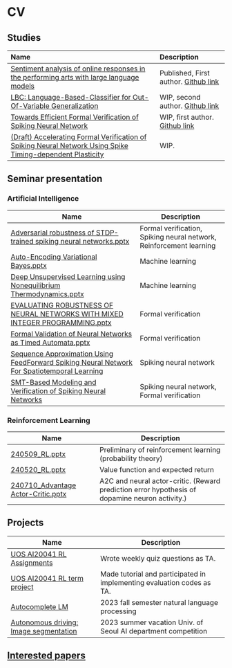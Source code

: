 # CV
## Studies
  
  | Name                                                                                                                                                                       | Description                                                                                                           |
  | :------------------------------------------------------------------------------------------------------------------------------------------------------------------------- | :-------------------------------------------------------------------------------------------------------------------- |
  | [Sentiment analysis of online responses in the performing arts with large language models](https://www.sciencedirect.com/science/article/pii/S2405844023096652?via%3Dihub) | Published, First author. [Github link](https://github.com/brseong/sentiment-analysis)                                 |
  | [LBC: Language-Based-Classifier for Out-Of-Variable Generalization](https://arxiv.org/abs/2408.10923)                                                                      | WIP, second author. [Github link](https://github.com/ASDASDanonymous/Language-Based-Classifier-forOOV-Generalization) |
  | [Towards Efficient Formal Verification of Spiking Neural Network](https://arxiv.org/abs/2408.10900)                                                                        | WIP, first author. [Github link](https://github.com/brseong/SNN-Verification-Optimization)                            |
  | [(Draft) Accelerating Formal Verification of Spiking Neural Network Using Spike Timing-dependent Plasticity](https://github.com/brseong/STDP-verification)                 | WIP.                                                                                                                  |

## Seminar presentation
  ### Artificial Intelligence
  
  | Name                                                                                                                                                                                                                                               | Description                                                         |
  | -------------------------------------------------------------------------------------------------------------------------------------------------------------------------------------------------------------------------------------------------- | ------------------------------------------------------------------- |
  | [Adversarial robustness of STDP-trained spiking neural networks.pptx](seminar/artificial%20intelligence/Adversarial%20robustness%20of%20STDP-trained%20spiking%20neural%20networks.pdf)                                                            | Formal verification, Spiking neural network, Reinforcement learning |
  | [Auto-Encoding Variational Bayes.pptx](seminar/artificial%20intelligence/Auto-Encoding%20Variational%20Bayes.pdf)                                                                                                                                  | Machine learning                                                    |
  | [Deep Unsupervised Learning using Nonequilibrium Thermodynamics.pptx](seminar/artificial%20intelligence/Deep%20Unsupervised%20Learning%20using%20Nonequilibrium%20Thermodynamics.pdf)                                                              | Machine learning                                                    |
  | [EVALUATING ROBUSTNESS OF NEURAL NETWORKS WITH MIXED INTEGER PROGRAMMING.pptx](seminar/artificial%20intelligence/EVALUATING%20ROBUSTNESS%20OF%20NEURAL%20NETWORKS%20WITH%20MIXED%20INTEGER%20PROGRAMMING.pdf)                                      | Formal verification                                                 |
  | [Formal Validation of Neural Networks as Timed Automata.pptx](seminar/artificial%20intelligence/Formal%20Validation%20of%20Neural%20Networks%20as%20Timed%20Automata.pdf)                                                                          | Formal verification                                                 |
  | [Sequence Approximation Using FeedForward Spiking Neural Network For Spatiotemporal Learning](seminar/artificial%20intelligence/Sequence%20Approximation%20Using%20FeedForward%20Spiking%20Neural%20Network%20For%20Spatiotemporal%20Learning.pdf) | Spiking neural network                                              |
  | [SMT-Based Modeling and Verification of Spiking Neural Networks](seminar/artificial%20intelligence/SMT-Based%20Modeling%20and%20Verification%20of%20Spiking%20Neural%20Networks.pdf)                                                               | Spiking neural network, Formal verification                         |
  
  
  ### Reinforcement Learning
  
  | Name                                                                                                        | Description                                                                                    |
  | ----------------------------------------------------------------------------------------------------------- | ---------------------------------------------------------------------------------------------- |
  | [240509_RL.pptx](seminar/reinforcement%20learning/240509_RL.pptx)                                           | Preliminary of reinforcement learning (probability theory)                                     |
  | [240520_RL.pptx](seminar/reinforcement%20learning/240520_RL.pptx)                                           | Value function and expected return                                                             |
  | [240710_Advantage Actor-Critic.pptx](seminar/reinforcement%20learning/240710_Advantage%20Actor-Critic.pptx) | A2C and neural actor-critic. (Reward prediction error hypothesis of dopamine neuron activity.) |

## Projects
| Name                                                                                       | Description                                                            |
| ------------------------------------------------------------------------------------------ | ---------------------------------------------------------------------- |
| [UOS AI20041 RL Assignments](https://github.com/singforai/RL_Public_Assignments/tree/main) | Wrote weekly quiz questions as TA.                                     |
| [UOS AI20041 RL term project](https://github.com/UoS-CIDA-Lab/AI20041_CarRacing_Project)   | Made tutorial and participated in implementing evaluation codes as TA. |
| [Autocomplete LM]([projects/AutocompleteLM/](https://github.com/brseong/AutocompleteLM))   | 2023 fall semester natural language processing                         |
| [Autonomous driving: Image segmentation](https://github.com/brseong/InternImage)           | 2023 summer vacation Univ. of Seoul AI department competition          |

## [Interested papers](Interested%20papers/list.md)